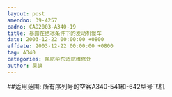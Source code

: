 ```yaml
---
layout: post
amendno: 39-4257
cadno: CAD2003-A340-19
title: 暴露在结冰条件下的发动机慢车
date: 2003-12-22 00:00:00 +0800
effdate: 2003-12-22 00:00:00 +0800
tag: A340
categories: 民航华东适航维修处
author: 吴镝
---
```


##适用范围:
所有序列号的空客A340-541和-642型号飞机


